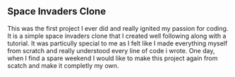 ## Space Invaders Clone

This was the first project I ever did and really ignited my passion for coding. It is a simple space invaders clone that I created well following along with a tutorial. It was particully special to me as I felt like I made everything myself from scratch and really understood every line of code i wrote. One day, when I find a spare weekend I would like to make this project again from scatch and make it completly my own.

